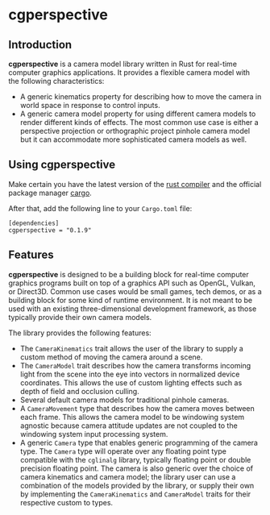 # cgperspective

## Introduction
**cgperspective** is a camera model library written in Rust for real-time 
computer graphics applications. It provides a flexible camera model with the
following characteristics:

* A generic kinematics property for describing how to move the camera in world 
  space in response to control inputs.
* A generic camera model property for using different camera models to render
  different kinds of effects. The most common use case is either a perspective 
  projection or orthographic project pinhole camera model but it can accommodate
  more sophisticated camera models as well.

## Using **cgperspective**
Make certain you have the latest version of the 
[rust compiler](https://www.rust-lang.org) and the official package manager 
[cargo](https://github.com/rust-lang/cargo).

After that, add the following line to your `Cargo.toml` file:
```ignore
[dependencies]
cgperspective = "0.1.9"
```

## Features
**cgperspective** is designed to be a building block for real-time 
computer graphics programs built on top of a graphics API such as OpenGL,
Vulkan, or Direct3D. Common use cases would be small games, tech demos,
or as a building block for some kind of runtime environment. It is not meant
to be used with an existing three-dimensional development framework, as those
typically provide their own camera models. 

The library provides the following features:

* The `CameraKinematics` trait allows the user of the library to supply
  a custom method of moving the camera around a scene.
* The `CameraModel` trait describes how the camera transforms incoming light
  from the scene into the eye into vectors in normalized device coordinates.
  This allows the use of custom lighting effects such as depth of field and 
  occlusion culling.
* Several default camera models for traditional pinhole cameras.
* A `CameraMovement` type that describes how the camera moves between each frame.
  This allows the camera model to be windowing system agnostic because camera 
  attitude updates are not coupled to the windowing system input processing system.
* A generic `Camera` type that enables generic programming of the camera type.
  The `Camera` type will operate over any floating point type compatible with the 
  `cglinalg` library, typically floating point or double precision floating point. 
  The camera is also generic over the choice of camera kinematics and camera model;
  the library user can use a combination of the models provided by the library, or
  supply their own by implementing the `CameraKinematics` and `CameraModel` traits 
  for their respective custom to types.

